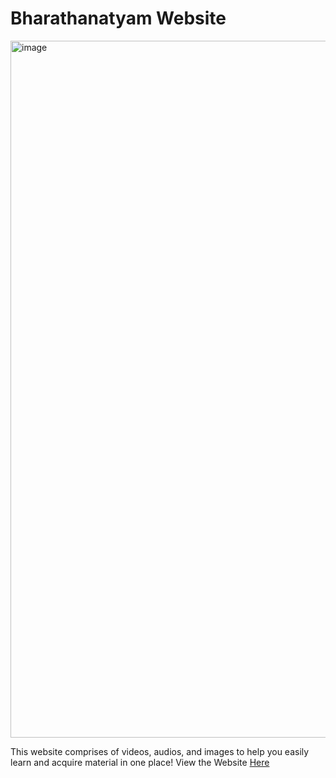 # Bharathanatyam Website

<img width="1115" alt="image" src="https://github.com/dharsh-sakthi/bharathanatyam.github.io/assets/117792973/dea5d7bd-2ab0-4540-8bb6-4df9c21a6e34">

This website comprises of videos, audios, and images to help you easily learn and acquire material in one place! View the Website [Here](https://dharsh-sakthi.github.io/bharathanatyam.github.io/)
